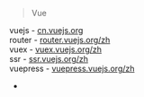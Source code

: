 > Vue

vuejs - [cn.vuejs.org](https://cn.vuejs.org/)  
router - [router.vuejs.org/zh](https://router.vuejs.org/zh/)  
vuex - [vuex.vuejs.org/zh](https://vuex.vuejs.org/zh/)  
ssr - [ssr.vuejs.org/zh](https://ssr.vuejs.org/zh/)  
vuepress - [vuepress.vuejs.org/zh](https://vuepress.vuejs.org/zh)  
- []()  